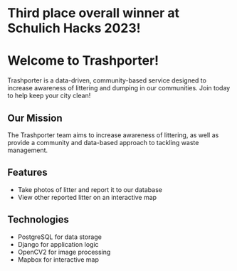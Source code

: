# Third place overall winner at Schulich Hacks 2023!

# Welcome to Trashporter!

Trashporter is a data-driven, community-based service designed to increase awareness of littering and dumping in our communities. Join today to help keep your city clean!


## Our Mission

The Trashporter team aims to increase awareness of littering, as well as provide a community and data-based approach to tackling waste management.

## Features
* Take photos of litter and report it to our database
* View other reported litter on an interactive map

## Technologies

* PostgreSQL for data storage
* Django for application logic
* OpenCV2 for image processing
* Mapbox for interactive map

